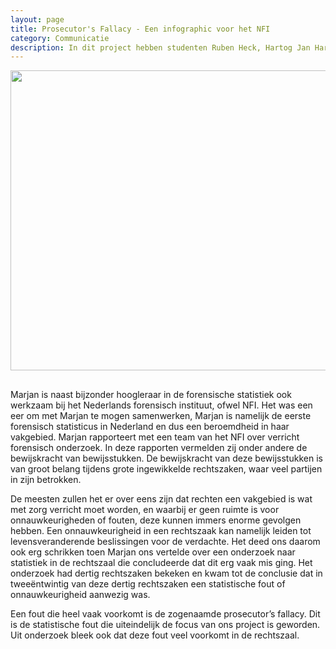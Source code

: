 ```yaml
---
layout: page
title: Prosecutor's Fallacy - Een infographic voor het NFI
category: Communicatie
description: In dit project hebben studenten Ruben Heck, Hartog Jan Hartog, en Ijsbrand Meeter samengewerkt met Professor Marjan Sjerps van het Nederlandse Forensische Instituut en de UvA en een infographic ontwikkeld waarin de prosecutor's fallacy wordt uitgelegd. Het doel van deze infographic is om te helpen statistische fouten in de rechtszaal tegen te voorkomen.
---
```


<html> 
<p align="center">
  <img src="/Onderwijs-Communicatie/Images/NFI.png" width="640" height="480">
</p>
  
<h2 Het NFI></h2>

<p>Marjan is naast bijzonder hoogleraar in de forensische statistiek ook werkzaam bij het Nederlands forensisch instituut,
ofwel NFI. Het was een eer om met Marjan te mogen samenwerken, Marjan is namelijk de eerste forensisch statisticus in Nederland en dus een beroemdheid in haar vakgebied. Marjan rapporteert met een team van het NFI over verricht forensisch onderzoek. In deze rapporten
vermelden zij onder andere de bewijskracht van bewijsstukken. De bewijskracht van deze bewijsstukken is van groot belang tijdens grote ingewikkelde rechtszaken, waar veel partijen in zijn betrokken. </p>

<p>De meesten zullen het er over eens zijn dat rechten een vakgebied is wat met zorg verricht moet worden, en waarbij er geen ruimte is voor onnauwkeurigheden of fouten, deze kunnen immers enorme gevolgen hebben. Een onnauwkeurigheid in een rechtszaak kan namelijk leiden tot levensveranderende beslissingen voor de verdachte. Het deed ons daarom ook erg schrikken toen Marjan ons vertelde over een onderzoek naar statistiek in de rechtszaal die concludeerde dat dit erg vaak mis ging. Het onderzoek had dertig rechtszaken
bekeken en kwam tot de conclusie dat in tweeëntwintig van deze dertig rechtszaken een statistische fout of onnauwkeurigheid aanwezig was. </p>
  
<p>Een fout die heel vaak voorkomt is de zogenaamde prosecutor’s fallacy. Dit is de statistische fout die uiteindelijk de focus van ons project is geworden. Uit onderzoek bleek ook dat deze fout veel voorkomt in de rechtszaal.</p>

<h2 De prosecutor's fallacy></h2>

<h2 De infographics></h2>
